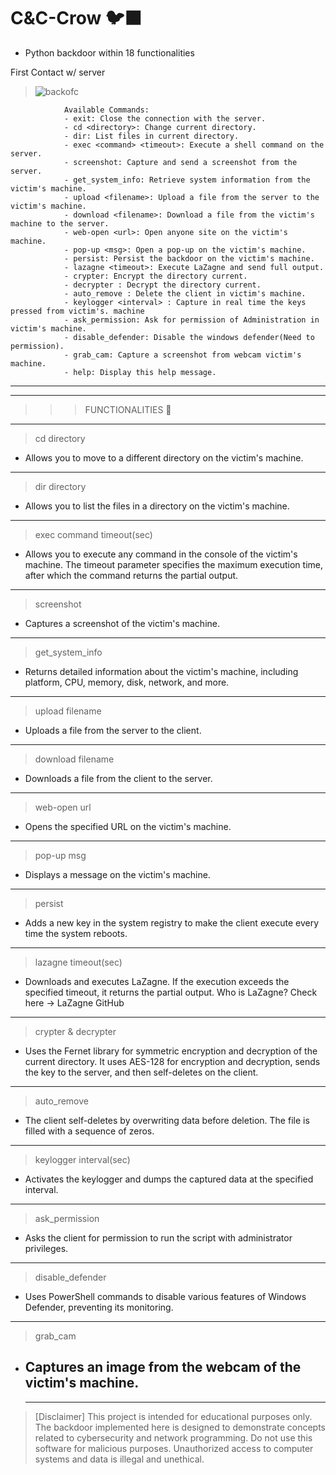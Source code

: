# C&C-Crow 🐦‍⬛
* Python backdoor within 18 functionalities 

First Contact w/ server
>![backofc](https://github.com/Mizugue/Crow-CC/assets/126506298/2ca35f28-369e-432f-bd90-db8a9b160473)




```
            Available Commands:
            - exit: Close the connection with the server.
            - cd <directory>: Change current directory.
            - dir: List files in current directory.
            - exec <command> <timeout>: Execute a shell command on the server.
            - screenshot: Capture and send a screenshot from the server.
            - get_system_info: Retrieve system information from the victim's machine.
            - upload <filename>: Upload a file from the server to the victim's machine.
            - download <filename>: Download a file from the victim's machine to the server.
            - web-open <url>: Open anyone site on the victim's machine.
            - pop-up <msg>: Open a pop-up on the victim's machine.
            - persist: Persist the backdoor on the victim's machine.
            - lazagne <timeout>: Execute LaZagne and send full output.
            - crypter: Encrypt the directory current.
            - decrypter : Decrypt the directory current.
            - auto_remove : Delete the client in victim's machine.
            - keylogger <interval> : Capture in real time the keys pressed from victim's. machine
            - ask_permission: Ask for permission of Administration in victim's machine.
            - disable_defender: Disable the windows defender(Need to permission).
            - grab_cam: Capture a screenshot from webcam victim's machine.
            - help: Display this help message.

```

___

---

>>>FUNCTIONALITIES 🔧
---

>cd directory
* Allows you to move to a different directory on the victim's machine.
---
>dir directory
* Allows you to list the files in a directory on the victim's machine.
---
>exec command timeout(sec)
* Allows you to execute any command in the console of the victim's machine. The timeout parameter specifies the maximum execution time, after which the command returns the partial output.
---
>screenshot
* Captures a screenshot of the victim's machine.
---
>get_system_info
* Returns detailed information about the victim's machine, including platform, CPU, memory, disk, network, and more.
---
>upload filename
* Uploads a file from the server to the client.
---
>download filename
* Downloads a file from the client to the server.
---
>web-open url
* Opens the specified URL on the victim's machine.
---
>pop-up msg
* Displays a message on the victim's machine.
---
>persist
* Adds a new key in the system registry to make the client execute every time the system reboots.
---
>lazagne timeout(sec)
* Downloads and executes LaZagne. If the execution exceeds the specified timeout, it returns the partial output.
Who is LaZagne? Check here -> LaZagne GitHub
---
>crypter & decrypter
* Uses the Fernet library for symmetric encryption and decryption of the current directory. It uses AES-128 for encryption and decryption, sends the key to the server, and then self-deletes on the client.
---
>auto_remove
* The client self-deletes by overwriting data before deletion. The file is filled with a sequence of zeros.
---
>keylogger interval(sec)
* Activates the keylogger and dumps the captured data at the specified interval.
---
>ask_permission
* Asks the client for permission to run the script with administrator privileges.
---
>disable_defender
* Uses PowerShell commands to disable various features of Windows Defender, preventing its monitoring.
---
>grab_cam
* Captures an image from the webcam of the victim's machine.
  ---
  ---
>[Disclaimer]
>This project is intended for educational purposes only. The backdoor implemented here is designed to demonstrate concepts related to cybersecurity and network programming. Do not use this software for malicious purposes. Unauthorized access to computer systems and data is illegal and unethical.        
